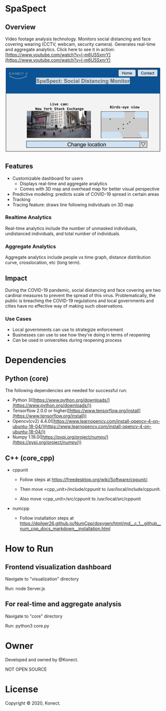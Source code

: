 # SpaSpect

## Overview

Video footage analysis technology. Monitors social distancing and face covering wearing (CCTV, webcam, security camera). Generates real-time and aggregate analytics.
 Click here to see it in action: [https://www.youtube.com/watch?v=I-m6U5SxnrY](https://www.youtube.com/watch?v=I-m6U5SxnrY)

![web app pic](pic.png)

## Features

- Customizable dashboard for users
  - Displays real-time and aggregate analytics
  - Comes with 3D map and overhead map for better visual perspective
- Predictive modeling: predicts scale of COVID-19 spread in certain areas
- Tracking
- Tracing feature: draws line following individuals on 3D map

### Realtime Analytics

Real-time analytics include the number of unmasked individuals, undistanced individuals, and total number of individuals.

### Aggregate Analytics

Aggregate analytics include people vs time graph, distance distribution curve, crosslocation, etc (long term).

## Impact

During the COVID-19 pandemic, social distancing and face covering are two cardinal measures to prevent the spread of this virus. Problematically, the public is breaching the COVID-19 regulations and local governments and cities have no effective way of making such observations.

### Use Cases

- Local governments can use to strategize enforcement
- Businesses can use to see how they&#39;re doing in terms of reopening
- Can be used in universities during reopening process

# Dependencies

## Python (core)

The following dependencies are needed for successful run:

- Python 3([https://www.python.org/downloads/](https://www.python.org/downloads/))
- Tensorflow 2.0.0 or higher([https://www.tensorflow.org/install](https://www.tensorflow.org/install))
- Opencv(cv2) 4.4.0([https://www.learnopencv.com/install-opencv-4-on-ubuntu-18-04/](https://www.learnopencv.com/install-opencv-4-on-ubuntu-18-04/))
- Numpy 1.19.0([https://pypi.org/project/numpy/](https://pypi.org/project/numpy/))

## C++ (core_cpp)

- cppunit

	- Follow steps at https://freedesktop.org/wiki/Software/cppunit/.

	- Then move <cpp_unit>/include/cppunit to /usr/local/include/cppunit.

	- Also move <cpp_unit>/src/cppunit to /usr/local/src/cppunit

- numcpp

	- Follow installation steps at https://dpilger26.github.io/NumCpp/doxygen/html/md__c_1__github__num_cpp_docs_markdown__installation.html

# How to Run

## Frontend visualization dashboard

Navigate to &quot;visualization&quot; directory

Run: node Server.js

## For real-time and aggregate analysis

Navigate to &quot;core&quot; directory

Run: python3 core.py

# Owner

Developed and owned by @Konect.

NOT OPEN SOURCE

# License

Copyright © 2020, Konect.

